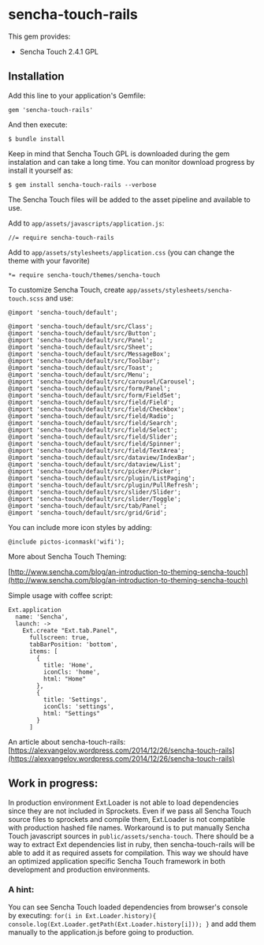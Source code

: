 # sencha-touch-rails

This gem provides:

* Sencha Touch 2.4.1 GPL

## Installation

Add this line to your application's Gemfile:

    gem 'sencha-touch-rails'

And then execute:

    $ bundle install

Keep in mind that Sencha Touch GPL is downloaded during the gem instalation and can take a long time. You can monitor download progress by install it yourself as:

    $ gem install sencha-touch-rails --verbose

The Sencha Touch files will be added to the asset pipeline and available to use. 

Add to `app/assets/javascripts/application.js`:

    //= require sencha-touch-rails
    
Add to `app/assets/stylesheets/application.css` (you can change the theme with your favorite)

    *= require sencha-touch/themes/sencha-touch

To customize Sencha Touch, create `app/assets/stylesheets/sencha-touch.scss` and use:

    @import 'sencha-touch/default';
  
    @import 'sencha-touch/default/src/Class';
    @import 'sencha-touch/default/src/Button';
    @import 'sencha-touch/default/src/Panel';
    @import 'sencha-touch/default/src/Sheet';
    @import 'sencha-touch/default/src/MessageBox';
    @import 'sencha-touch/default/src/Toolbar';
    @import 'sencha-touch/default/src/Toast';
    @import 'sencha-touch/default/src/Menu';
    @import 'sencha-touch/default/src/carousel/Carousel';
    @import 'sencha-touch/default/src/form/Panel';
    @import 'sencha-touch/default/src/form/FieldSet';
    @import 'sencha-touch/default/src/field/Field';
    @import 'sencha-touch/default/src/field/Checkbox';
    @import 'sencha-touch/default/src/field/Radio';
    @import 'sencha-touch/default/src/field/Search';
    @import 'sencha-touch/default/src/field/Select';
    @import 'sencha-touch/default/src/field/Slider';
    @import 'sencha-touch/default/src/field/Spinner';
    @import 'sencha-touch/default/src/field/TextArea';
    @import 'sencha-touch/default/src/dataview/IndexBar';
    @import 'sencha-touch/default/src/dataview/List';
    @import 'sencha-touch/default/src/picker/Picker';
    @import 'sencha-touch/default/src/plugin/ListPaging';
    @import 'sencha-touch/default/src/plugin/PullRefresh';
    @import 'sencha-touch/default/src/slider/Slider';
    @import 'sencha-touch/default/src/slider/Toggle';
    @import 'sencha-touch/default/src/tab/Panel';
    @import 'sencha-touch/default/src/grid/Grid';
	
You can include more icon styles by adding:

    @include pictos-iconmask('wifi');
	
More about Sencha Touch Theming:

[http://www.sencha.com/blog/an-introduction-to-theming-sencha-touch](http://www.sencha.com/blog/an-introduction-to-theming-sencha-touch)	

Simple usage with coffee script:

    Ext.application
      name: 'Sencha',
      launch: ->
        Ext.create "Ext.tab.Panel",
          fullscreen: true,
          tabBarPosition: 'bottom',
          items: [
            {
              title: 'Home',
              iconCls: 'home',
              html: "Home"
            },
            {
              title: 'Settings',
              iconCls: 'settings',
              html: "Settings"
            }
          ]

An article about sencha-touch-rails:          
[https://alexvangelov.wordpress.com/2014/12/26/sencha-touch-rails](https://alexvangelov.wordpress.com/2014/12/26/sencha-touch-rails)

## Work in progress:

In production environment Ext.Loader is not able to load dependencies since they are not included in Sprockets. Even if we pass all Sencha Touch source files to sprockets and compile them, Ext.Loader is not compatible with production hashed file names. Workaround is to put manually Sencha Touch javascript sources in `public/assets/sencha-touch`. There should be a way to extract Ext dependencies list in ruby, then sencha-touch-rails will be able to add it as required assets for compilation. This way we should have an optimized application specific Sencha Touch framework in both development and production environments.

### A hint:
You can see Sencha Touch loaded dependencies from browser's console by executing: `for(i in Ext.Loader.history){ console.log(Ext.Loader.getPath(Ext.Loader.history[i])); }` and add them manually to the application.js before going to production. 
